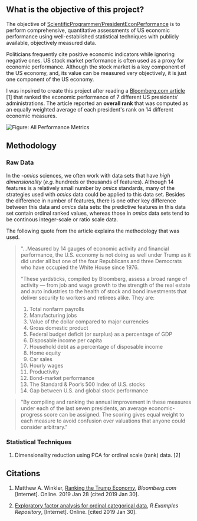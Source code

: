 ## What is the objective of this project?

The objective of [ScientificProgrammer/PresidentEconPerformance](https://github.com/ScientificProgrammer/PresidentEconPerformance) is to perform comprehensive, quantitative assessments of US economic performance using well-established statistical techniques with publicly available, objectively measured data.

Politicians frequently cite positive economic indicators while ignoring negative ones. US stock market performance is often used as a proxy for economic performance. Although the stock market is a key component of the US economy, and, its value can be measured very objectively, it is just one component of the US economy.

I was inpsired to create this project after reading a [Bloomberg.com article](https://www.bloomberg.com/opinion/articles/2019-01-28/trump-economy-lags-clinton-s-obama-s-reagan-s-and-even-carter-s) [1] that ranked the economic performance of 7 different US presidents' administrations. The article reported an **overall rank** that was computed as an equally weighted average of each president's rank on 14 different economic measures.

![Figure: All Performance Metrics](https://willitreplicate.com/github/PresidentEconPerformance/images/Fig%20-%20Trellis%20Plot%20-%20All%20Perf%20Metrics.png)

## Methodology

### Raw Data
In the *-omics* sciences, we often work with data sets that have *high dimensionality* (*e.g.* hundreds or thousands of features). Although 14 features is a relatively small number by *omics* standards, many of the strategies used with *omics* data could be applied to this data set. Besides the difference in number of features, there is one other key difference between this data and *omics* data sets: the predictive features in this data set contain ordinal ranked values, whereas those in *omics* data sets tend to be continous integer-scale or ratio scale data.   

The following quote from the article explains the methodology that was used.

> "...Measured by 14 gauges of economic activity and financial performance, the U.S. economy is not doing as well under Trump as it did under all but one of the four Republicans and three Democrats who have occupied the White House since 1976.
>
> "These yardsticks, compiled by Bloomberg, assess a broad range of activity — from job and wage growth to the strength of the real estate and auto industries to the health of stock and bond investments that deliver security to workers and retirees alike. They are:
>
> 1. Total nonfarm payrolls
> 1. Manufacturing jobs
> 1. Value of the dollar compared to major currencies
> 1. Gross domestic product
> 1. Federal budget deficit (or surplus) as a percentage of GDP
> 1. Disposable income per capita
> 1. Household debt as a percentage of disposable income
> 1. Home equity
> 1. Car sales
> 1. Hourly wages
> 1. Productivity
> 1. Bond-market performance
> 1. The Standard & Poor’s 500 Index of U.S. stocks
> 1. Gap between U.S. and global stock performance

> "By compiling and ranking the annual improvement in these measures under each of the last seven presidents, an average economic-progress score can be assigned. The scoring gives equal weight to each measure to avoid confusion over valuations that anyone could consider arbitrary."

### Statistical Techniques

1. Dimensionality reduction using PCA for ordinal scale (rank) data. [2]

## Citations
1. Matthew A. Winkler, [Ranking the Trump Economy](https://www.bloomberg.com/opinion/articles/2019-01-28/trump-economy-lags-clinton-s-obama-s-reagan-s-and-even-carter-s), *Bloomberg.com* [Internet]. Online. 2019 Jan 28 [cited 2019 Jan 30].

1. [Exploratory factor analysis for ordinal categorical data](http://dwoll.de/rexrepos/posts/multFApoly.html), *R Examples Repository*, [Internet]. Online. [cited 2019 Jan 30].
